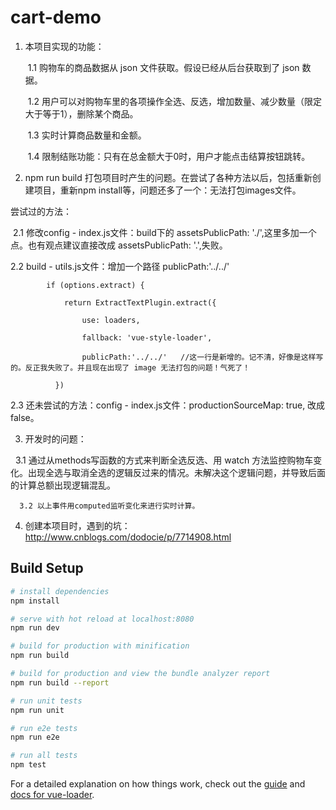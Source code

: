 # cart-demo
1. 本项目实现的功能：

      1.1 购物车的商品数据从 json 文件获取。假设已经从后台获取到了 json 数据。
  
      1.2 用户可以对购物车里的各项操作全选、反选，增加数量、减少数量（限定大于等于1），删除某个商品。
  
      1.3 实时计算商品数量和金额。
  
      1.4 限制结账功能：只有在总金额大于0时，用户才能点击结算按钮跳转。

1. npm run build 打包项目时产生的问题。在尝试了各种方法以后，包括重新创建项目，重新npm install等，问题还多了一个：无法打包images文件。

 尝试过的方法：

   2.1 修改config - index.js文件：build下的 assetsPublicPath: './',这里多加一个点。也有观点建议直接改成 assetsPublicPath: '.',失败。
  
   2.2 build - utils.js文件：增加一个路径 publicPath:'../../'
  
            if (options.extract) {
        
                return ExtractTextPlugin.extract({
            
                    use: loaders,
              
                    fallback: 'vue-style-loader',
              
                    publicPath:'../../'   //这一行是新增的。记不清，好像是这样写的。反正我失败了。并且现在出现了 image 无法打包的问题！气死了！
              
              })
          
            
   2.3 还未尝试的方法：config - index.js文件：productionSourceMap: true, 改成false。


3. 开发时的问题：

      3.1 通过从methods写函数的方式来判断全选反选、用 watch 方法监控购物车变化。出现全选与取消全选的逻辑反过来的情况。未解决这个逻辑问题，并导致后面的计算总额出现逻辑混乱。
      
      3.2 以上事件用computed监听变化来进行实时计算。
  
4. 创建本项目时，遇到的坑：http://www.cnblogs.com/dodocie/p/7714908.html 

## Build Setup

``` bash
# install dependencies
npm install

# serve with hot reload at localhost:8080
npm run dev

# build for production with minification
npm run build

# build for production and view the bundle analyzer report
npm run build --report

# run unit tests
npm run unit

# run e2e tests
npm run e2e

# run all tests
npm test
```

For a detailed explanation on how things work, check out the [guide](http://vuejs-templates.github.io/webpack/) and [docs for vue-loader](http://vuejs.github.io/vue-loader).
